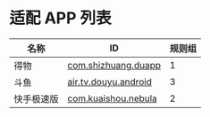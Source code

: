 # 适配 APP 列表

| 名称       | ID                                                    | 规则组 |
| ---------- | ----------------------------------------------------- | ------ |
| 得物       | [com.shizhuang.duapp](/docs/com.shizhuang.duapp.md)   | 1      |
| 斗鱼       | [air.tv.douyu.android](/docs/air.tv.douyu.android.md) | 3      |
| 快手极速版 | [com.kuaishou.nebula](/docs/com.kuaishou.nebula.md)   | 2      |
